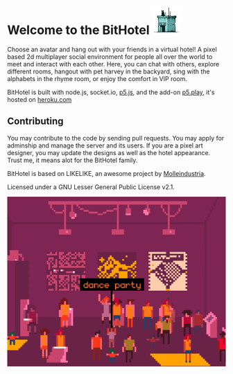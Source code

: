# Welcome to the BitHotel ![](public/main.png)

Choose an avatar and hang out with your friends in a virtual hotel!
A pixel based 2d multiplayer social environment for people all over the world to meet and interact with each other. 
Here, you can chat with others, explore different rooms, hangout with pet harvey in the backyard, sing with the alphabets in the rhyme room, or enjoy the comfort in VIP room.
		
BitHotel is built with node.js, socket.io, [p5.js](https://p5js.org/), and the add-on [p5.play](https://molleindustria.github.io/p5.play/), it's hosted on [heroku.com](https://heroku.com/)  

## Contributing
You may contribute to the code by sending pull requests. You may apply for adminship and manage the server and its users. If you are a pixel art designer, you may update the designs as well as the hotel appearance. Trust me, it means alot for the BitHotel family.

BitHotel is based on LIKELIKE, an awesome project by [Molleindustria](http://molleindustria.org/). 

Licensed under a GNU Lesser General Public License v2.1.

![](promo.gif)
